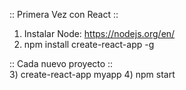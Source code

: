 :: Primera Vez con React ::   
1) Instalar Node:  https://nodejs.org/en/
2) npm install create-react-app -g
   
:: Cada nuevo proyecto ::   
3) create-react-app myapp
4) npm start
